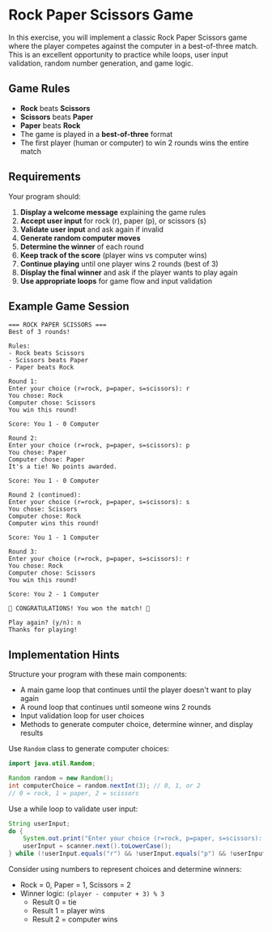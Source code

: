 # Rock Paper Scissors Game

In this exercise, you will implement a classic Rock Paper Scissors game where the player competes against the computer in a best-of-three match. This is an excellent opportunity to practice while loops, user input validation, random number generation, and game logic.

## Game Rules

- **Rock** beats **Scissors**
- **Scissors** beats **Paper**
- **Paper** beats **Rock**
- The game is played in a **best-of-three** format
- The first player (human or computer) to win 2 rounds wins the entire match

## Requirements

Your program should:

1. **Display a welcome message** explaining the game rules
2. **Accept user input** for rock (r), paper (p), or scissors (s)
3. **Validate user input** and ask again if invalid
4. **Generate random computer moves**
5. **Determine the winner** of each round
6. **Keep track of the score** (player wins vs computer wins)
7. **Continue playing** until one player wins 2 rounds (best of 3)
8. **Display the final winner** and ask if the player wants to play again
9. **Use appropriate loops** for game flow and input validation

## Example Game Session

```
=== ROCK PAPER SCISSORS ===
Best of 3 rounds!

Rules:
- Rock beats Scissors
- Scissors beats Paper  
- Paper beats Rock

Round 1:
Enter your choice (r=rock, p=paper, s=scissors): r
You chose: Rock
Computer chose: Scissors
You win this round!

Score: You 1 - 0 Computer

Round 2:
Enter your choice (r=rock, p=paper, s=scissors): p
You chose: Paper
Computer chose: Paper
It's a tie! No points awarded.

Score: You 1 - 0 Computer

Round 2 (continued):
Enter your choice (r=rock, p=paper, s=scissors): s
You chose: Scissors
Computer chose: Rock
Computer wins this round!

Score: You 1 - 1 Computer

Round 3:
Enter your choice (r=rock, p=paper, s=scissors): r
You chose: Rock
Computer chose: Scissors
You win this round!

Score: You 2 - 1 Computer

🎉 CONGRATULATIONS! You won the match! 🎉

Play again? (y/n): n
Thanks for playing!
```

## Implementation Hints

<hint title="Hint 1: Program Structure">

Structure your program with these main components:
- A main game loop that continues until the player doesn't want to play again
- A round loop that continues until someone wins 2 rounds
- Input validation loop for user choices
- Methods to generate computer choice, determine winner, and display results

</hint>

<hint title="Hint 2: Random Computer Choice">

Use `Random` class to generate computer choices:
```java
import java.util.Random;

Random random = new Random();
int computerChoice = random.nextInt(3); // 0, 1, or 2
// 0 = rock, 1 = paper, 2 = scissors
```

</hint>

<hint title="Hint 3: Input Validation">

Use a while loop to validate user input:
```java
String userInput;
do {
    System.out.print("Enter your choice (r=rock, p=paper, s=scissors): ");
    userInput = scanner.next().toLowerCase();
} while (!userInput.equals("r") && !userInput.equals("p") && !userInput.equals("s"));
```

</hint>

<hint title="Hint 4: Game Logic">

Consider using numbers to represent choices and determine winners:
- Rock = 0, Paper = 1, Scissors = 2
- Winner logic: `(player - computer + 3) % 3`
  - Result 0 = tie
  - Result 1 = player wins  
  - Result 2 = computer wins

</hint>